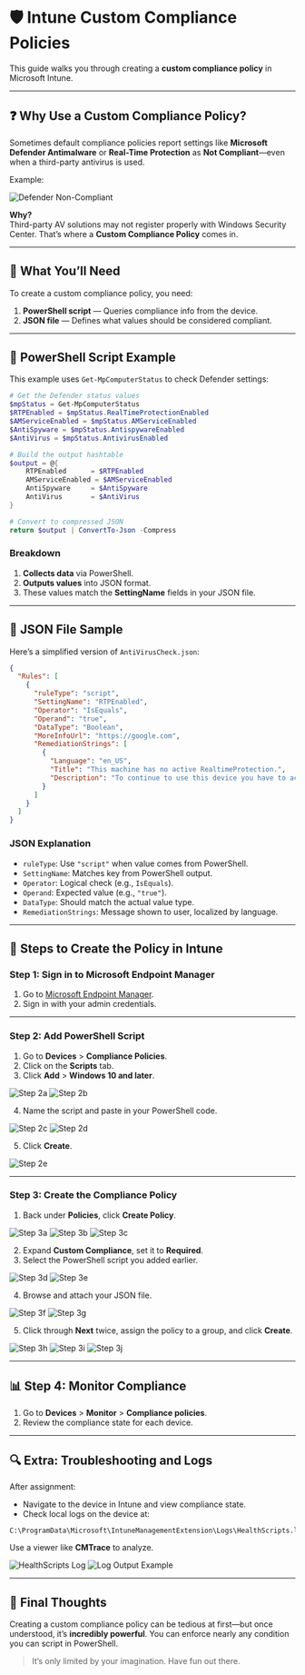 # 🛡️ Intune Custom Compliance Policies

This guide walks you through creating a **custom compliance policy** in Microsoft Intune.  

---

## ❓ Why Use a Custom Compliance Policy?

Sometimes default compliance policies report settings like **Microsoft Defender Antimalware** or **Real-Time Protection** as **Not Compliant**—even when a third-party antivirus is used.

Example:

![Defender Non-Compliant](Assets/1.png)

**Why?**  
Third-party AV solutions may not register properly with Windows Security Center. That’s where a **Custom Compliance Policy** comes in.

---

## 🧩 What You’ll Need

To create a custom compliance policy, you need:

1. **PowerShell script** — Queries compliance info from the device.
2. **JSON file** — Defines what values should be considered compliant.

---

## 🧪 PowerShell Script Example

This example uses `Get-MpComputerStatus` to check Defender settings:

```powershell
# Get the Defender status values
$mpStatus = Get-MpComputerStatus
$RTPEnabled = $mpStatus.RealTimeProtectionEnabled
$AMServiceEnabled = $mpStatus.AMServiceEnabled
$AntiSpyware = $mpStatus.AntispywareEnabled
$AntiVirus = $mpStatus.AntivirusEnabled

# Build the output hashtable
$output = @{
    RTPEnabled      = $RTPEnabled
    AMServiceEnabled = $AMServiceEnabled
    AntiSpyware     = $AntiSpyware
    AntiVirus       = $AntiVirus
}

# Convert to compressed JSON
return $output | ConvertTo-Json -Compress
```

### Breakdown
1. **Collects data** via PowerShell.
2. **Outputs values** into JSON format.
3. These values match the **SettingName** fields in your JSON file.

---

## 📄 JSON File Sample

Here’s a simplified version of `AntiVirusCheck.json`:

```json
{
  "Rules": [
    {
      "ruleType": "script",
      "SettingName": "RTPEnabled",
      "Operator": "IsEquals",
      "Operand": "true",
      "DataType": "Boolean",
      "MoreInfoUrl": "https://google.com",
      "RemediationStrings": [
        {
          "Language": "en_US",
          "Title": "This machine has no active RealtimeProtection.",
          "Description": "To continue to use this device you have to activate RealtimeProtection"
        }
      ]
    }
  ]
}
```

### JSON Explanation
- `ruleType`: Use `"script"` when value comes from PowerShell.
- `SettingName`: Matches key from PowerShell output.
- `Operator`: Logical check (e.g., `IsEquals`).
- `Operand`: Expected value (e.g., `"true"`).
- `DataType`: Should match the actual value type.
- `RemediationStrings`: Message shown to user, localized by language.

---

## 🧭 Steps to Create the Policy in Intune

### Step 1: Sign in to Microsoft Endpoint Manager

1. Go to [Microsoft Endpoint Manager](https://endpoint.microsoft.com/).
2. Sign in with your admin credentials.

---

### Step 2: Add PowerShell Script

1. Go to **Devices** > **Compliance Policies**.
2. Click on the **Scripts** tab.
3. Click **Add** > **Windows 10 and later**.

![Step 2a](Assets/2.png)
![Step 2b](Assets/3.png)

4. Name the script and paste in your PowerShell code.

![Step 2c](Assets/4.png)
![Step 2d](Assets/5.png)

5. Click **Create**.

![Step 2e](Assets/6.png)

---

### Step 3: Create the Compliance Policy

1. Back under **Policies**, click **Create Policy**.

![Step 3a](Assets/7.png)
![Step 3b](Assets/8.png)
![Step 3c](Assets/9.png)

2. Expand **Custom Compliance**, set it to **Required**.
3. Select the PowerShell script you added earlier.

![Step 3d](Assets/10.png)
![Step 3e](Assets/11.png)

4. Browse and attach your JSON file.

![Step 3f](Assets/12.png)
![Step 3g](Assets/13.png)

5. Click through **Next** twice, assign the policy to a group, and click **Create**.

![Step 3h](Assets/14.png)
![Step 3i](Assets/15.png)
![Step 3j](Assets/16.png)

---

## 📊 Step 4: Monitor Compliance

1. Go to **Devices** > **Monitor** > **Compliance policies**.
2. Review the compliance state for each device.

---

## 🔍 Extra: Troubleshooting and Logs

After assignment:

- Navigate to the device in Intune and view compliance state.
- Check local logs on the device at:

```text
C:\ProgramData\Microsoft\IntuneManagementExtension\Logs\HealthScripts.log
```

Use a viewer like **CMTrace** to analyze.

![HealthScripts Log](Assets/17.png)
![Log Output Example](Assets/18.png)

---

## 🎯 Final Thoughts

Creating a custom compliance policy can be tedious at first—but once understood, it’s **incredibly powerful**. You can enforce nearly any condition you can script in PowerShell.

> It’s only limited by your imagination. Have fun out there.